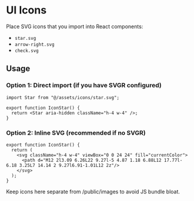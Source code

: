 # UI Icons

Place SVG icons that you import into React components:

- `star.svg`
- `arrow-right.svg` 
- `check.svg`

## Usage

### Option 1: Direct import (if you have SVGR configured)
```tsx
import Star from "@/assets/icons/star.svg";

export function IconStar() {
  return <Star aria-hidden className="h-4 w-4" />;
}
```

### Option 2: Inline SVG (recommended if no SVGR)
```tsx
export function IconStar() {
  return (
    <svg className="h-4 w-4" viewBox="0 0 24 24" fill="currentColor">
      <path d="M12 2l3.09 6.26L22 9.27l-5 4.87 1.18 6.88L12 17.77l-6.18 3.25L7 14.14 2 9.27l6.91-1.01L12 2z"/>
    </svg>
  );
}
```

Keep icons here separate from /public/images to avoid JS bundle bloat.